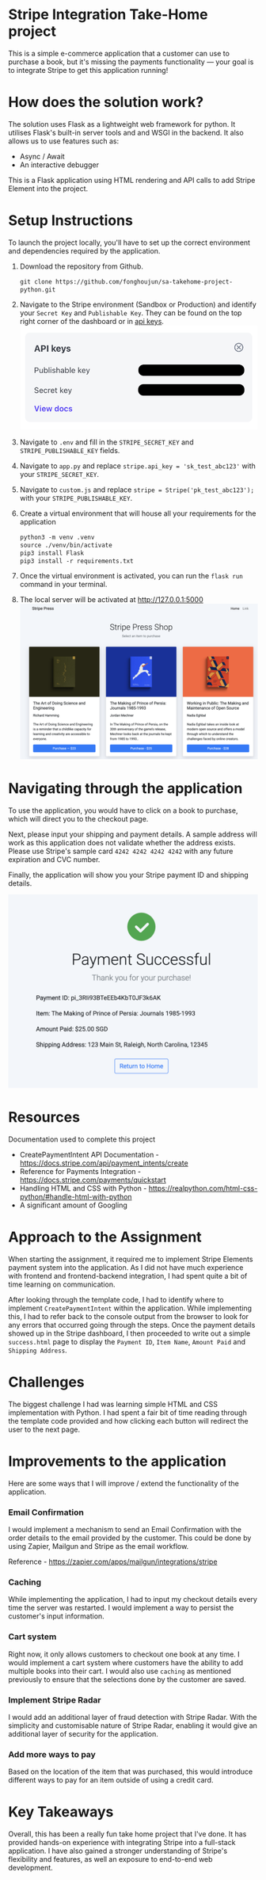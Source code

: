 # Stripe Integration Take-Home project
This is a simple e-commerce application that a customer can use to purchase a book, but it's missing the payments functionality — your goal is to integrate Stripe to get this application running!

# How does the solution work?
The solution uses Flask as a lightweight web framework for python. It utilises Flask's built-in server tools and and WSGI in the backend. It also allows us to use features such as:

- Async / Await
- An interactive debugger

This is a Flask application using HTML rendering and API calls to add Stripe Element into the project.

# Setup Instructions
To launch the project locally, you'll have to set up the correct environment and dependencies required by the application. 

1. Download the repository from Github.
    ```
    git clone https://github.com/fonghoujun/sa-takehome-project-python.git
    ```
2. Navigate to the Stripe environment (Sandbox or Production) and identify your `Secret Key` and `Publishable Key`. They can be found on the top right corner of the dashboard or in [api keys](https://dashboard.stripe.com/test/apikeys).
    ![image](public/images/stripe_api_keys.png)

3. Navigate to `.env` and fill in the `STRIPE_SECRET_KEY` and `STRIPE_PUBLISHABLE_KEY` fields.
4. Navigate to `app.py` and replace `stripe.api_key = 'sk_test_abc123'` with your `STRIPE_SECRET_KEY`.
5. Navigate to `custom.js` and replace `stripe = Stripe('pk_test_abc123');` with your `STRIPE_PUBLISHABLE_KEY`.
6. Create a virtual environment that will house all your requirements for the application
    ```
    python3 -m venv .venv
    source ./venv/bin/activate
    pip3 install Flask
    pip3 install -r requirements.txt
    ```
7. Once the virtual environment is activated, you can run the `flask run` command in your terminal.
8. The local server will be activated at http://127.0.0.1:5000
    ![image](public/images/landing_page.png)

# Navigating through the application
To use the application, you would have to click on a book to purchase, which will direct you to the checkout page.

Next, please input your shipping and payment details. A sample address will work as this application does not validate whether the address exists. Please use Stripe's sample card `4242 4242 4242 4242` with any future expiration and CVC number.

Finally, the application will show you your Stripe payment ID and shipping details.

![image](public/images/success_page.png)

# Resources
Documentation used to complete this project
- CreatePaymentIntent API Documentation - https://docs.stripe.com/api/payment_intents/create
- Reference for Payments Integration - https://docs.stripe.com/payments/quickstart
- Handling HTML and CSS with Python - https://realpython.com/html-css-python/#handle-html-with-python
- A significant amount of Googling 

# Approach to the Assignment
When starting the assignment, it required me to implement Stripe Elements payment system into the application. As I did not have much experience with frontend and frontend-backend integration, I had spent quite a bit of time learning on communication. 

After looking through the template code, I had to identify where to implement `CreatePaymentIntent` within the application. While implementing this, I had to refer back to the console output from the browser to look for any errors that occurred going through the steps. Once the payment details showed up in the Stripe dashboard, I then proceeded to write out a simple `success.html` page to display the `Payment ID`, `Item Name`, `Amount Paid` and `Shipping Address`.

# Challenges
The biggest challenge I had was learning simple HTML and CSS implementation with Python. I had spent a fair bit of time reading through the template code provided and how clicking each button will redirect the user to the next page.

# Improvements to the application
Here are some ways that I will improve / extend the functionality of the application.

### Email Confirmation
I would implement a mechanism to send an Email Confirmation with the order details to the email provided by the customer. This could be done by using Zapier, Mailgun and Stripe as the email workflow.

Reference - https://zapier.com/apps/mailgun/integrations/stripe

### Caching
While implementing the application, I had to input my checkout details every time the server was restarted. I would implement a way to persist the customer's input information. 

### Cart system
Right now, it only allows customers to checkout one book at any time. I would implement a cart system where customers have the ability to add multiple books into their cart. I would also use `caching` as mentioned previously to ensure that the selections done by the customer are saved.  

### Implement Stripe Radar
I would add an additional layer of fraud detection with Stripe Radar. With the simplicity and customisable nature of Stripe Radar, enabling it would give an additional layer of security for the application.

### Add more ways to pay
Based on the location of the item that was purchased, this would introduce different ways to pay for an item outside of using a credit card. 

# Key Takeaways
Overall, this has been a really fun take home project that I've done. It has provided hands-on experience with integrating Stripe into a full-stack application. I have also gained a stronger understanding of Stripe's flexibility and features, as well an exposure to end-to-end web development.